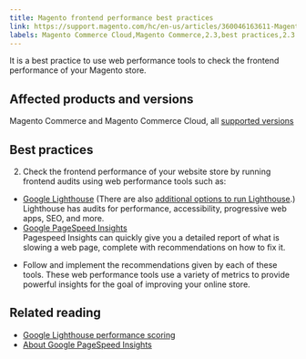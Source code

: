 ```yaml
---
title: Magento frontend performance best practices
link: https://support.magento.com/hc/en-us/articles/360046163611-Magento-frontend-performance-best-practices
labels: Magento Commerce Cloud,Magento Commerce,2.3,best practices,2.3.x,store,2.4,frontend performance tool,Google Lightspeed,Pagespeed Insights,2.4.x,seo
---
```


It is a best practice to use web performance tools to check the frontend performance of your Magento store.

 Affected products and versions
------------------------------

 Magento Commerce and Magento Commerce Cloud, all [supported versions](https://magento.com/sites/default/files/magento-software-lifecycle-policy.pdf)

 Best practices
--------------

 
 2. Check the frontend performance of your website store by running frontend audits using web performance tools such as:
 

 *  [Google Lighthouse](https://web.dev/measure/) (There are also [additional options to run Lighthouse](https://developers.google.com/web/tools/lighthouse/).)  
 Lighthouse has audits for performance, accessibility, progressive web apps, SEO, and more.
 *  [Google PageSpeed Insights](https://developers.google.com/speed/pagespeed/insights/)  
 Pagespeed Insights can quickly give you a detailed report of what is slowing a web page, complete with recommendations on how to fix it.
 
 - Follow and implement the recommendations given by each of these tools.
 These web performance tools use a variety of metrics to provide powerful insights for the goal of improving your online store.

 Related reading
---------------

 
 * [Google Lighthouse performance scoring](https://web.dev/performance-scoring/)
 * [About Google PageSpeed Insights](https://developers.google.com/speed/pagespeed/insights/)
 
  

